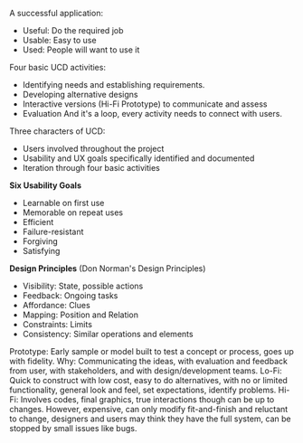 A successful application:
- Useful: Do the required job
- Usable: Easy to use
- Used: People will want to use it

Four basic UCD activities:
- Identifying needs and establishing requirements.
- Developing alternative designs
- Interactive versions (Hi-Fi Prototype) to communicate and assess
- Evaluation
And it's a loop, every activity needs to connect with users.

Three characters of UCD:
- Users involved throughout the project
- Usability and UX goals specifically identified and documented
- Iteration through four basic activities

**Six Usability Goals**
- Learnable on first use
- Memorable on repeat uses
- Efficient
- Failure-resistant
- Forgiving
- Satisfying

**Design Principles**
(Don Norman's Design Principles)
- Visibility: State, possible actions
- Feedback: Ongoing tasks
- Affordance: Clues
- Mapping: Position and Relation
- Constraints: Limits
- Consistency: Similar operations and elements

Prototype: Early sample or model built to test a concept or process, goes up with fidelity.
Why: Communicating the ideas, with evaluation and feedback from user, with stakeholders, and with design/development teams.
Lo-Fi: Quick to construct with low cost, easy to do alternatives, with no or limited functionality, general look and feel, set expectations, identify problems.
Hi-Fi: Involves codes, final graphics, true interactions though can be up to changes. However, expensive, can only modify fit-and-finish and reluctant to change, designers and users may think they have the full system, can be stopped by small issues like bugs.


